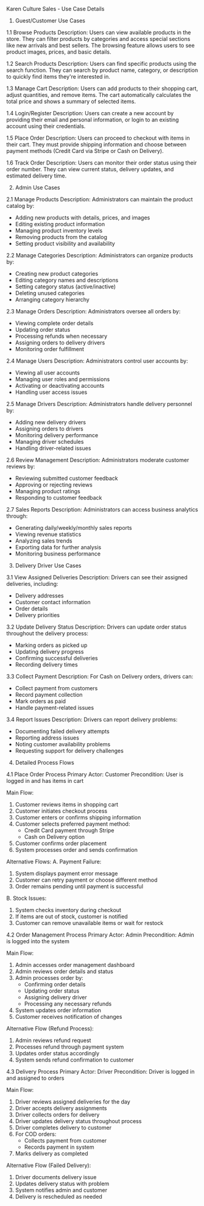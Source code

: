 Karen Culture Sales - Use Case Details

1. Guest/Customer Use Cases

1.1 Browse Products
Description: Users can view available products in the store. They can filter products by categories and access special sections like new arrivals and best sellers. The browsing feature allows users to see product images, prices, and basic details.

1.2 Search Products
Description: Users can find specific products using the search function. They can search by product name, category, or description to quickly find items they're interested in.

1.3 Manage Cart
Description: Users can add products to their shopping cart, adjust quantities, and remove items. The cart automatically calculates the total price and shows a summary of selected items.

1.4 Login/Register
Description: Users can create a new account by providing their email and personal information, or login to an existing account using their credentials.

1.5 Place Order
Description: Users can proceed to checkout with items in their cart. They must provide shipping information and choose between payment methods (Credit Card via Stripe or Cash on Delivery).

1.6 Track Order
Description: Users can monitor their order status using their order number. They can view current status, delivery updates, and estimated delivery time.

2. Admin Use Cases

2.1 Manage Products
Description: Administrators can maintain the product catalog by:
- Adding new products with details, prices, and images
- Editing existing product information
- Managing product inventory levels
- Removing products from the catalog
- Setting product visibility and availability

2.2 Manage Categories
Description: Administrators can organize products by:
- Creating new product categories
- Editing category names and descriptions
- Setting category status (active/inactive)
- Deleting unused categories
- Arranging category hierarchy

2.3 Manage Orders
Description: Administrators oversee all orders by:
- Viewing complete order details
- Updating order status
- Processing refunds when necessary
- Assigning orders to delivery drivers
- Monitoring order fulfillment

2.4 Manage Users
Description: Administrators control user accounts by:
- Viewing all user accounts
- Managing user roles and permissions
- Activating or deactivating accounts
- Handling user access issues

2.5 Manage Drivers
Description: Administrators handle delivery personnel by:
- Adding new delivery drivers
- Assigning orders to drivers
- Monitoring delivery performance
- Managing driver schedules
- Handling driver-related issues

2.6 Review Management
Description: Administrators moderate customer reviews by:
- Reviewing submitted customer feedback
- Approving or rejecting reviews
- Managing product ratings
- Responding to customer feedback

2.7 Sales Reports
Description: Administrators can access business analytics through:
- Generating daily/weekly/monthly sales reports
- Viewing revenue statistics
- Analyzing sales trends
- Exporting data for further analysis
- Monitoring business performance

3. Delivery Driver Use Cases

3.1 View Assigned Deliveries
Description: Drivers can see their assigned deliveries, including:
- Delivery addresses
- Customer contact information
- Order details
- Delivery priorities

3.2 Update Delivery Status
Description: Drivers can update order status throughout the delivery process:
- Marking orders as picked up
- Updating delivery progress
- Confirming successful deliveries
- Recording delivery times

3.3 Collect Payment
Description: For Cash on Delivery orders, drivers can:
- Collect payment from customers
- Record payment collection
- Mark orders as paid
- Handle payment-related issues

3.4 Report Issues
Description: Drivers can report delivery problems:
- Documenting failed delivery attempts
- Reporting address issues
- Noting customer availability problems
- Requesting support for delivery challenges

4. Detailed Process Flows

4.1 Place Order Process
Primary Actor: Customer
Precondition: User is logged in and has items in cart

Main Flow:
1. Customer reviews items in shopping cart
2. Customer initiates checkout process
3. Customer enters or confirms shipping information
4. Customer selects preferred payment method:
   - Credit Card payment through Stripe
   - Cash on Delivery option
5. Customer confirms order placement
6. System processes order and sends confirmation

Alternative Flows:
A. Payment Failure:
   1. System displays payment error message
   2. Customer can retry payment or choose different method
   3. Order remains pending until payment is successful

B. Stock Issues:
   1. System checks inventory during checkout
   2. If items are out of stock, customer is notified
   3. Customer can remove unavailable items or wait for restock

4.2 Order Management Process
Primary Actor: Admin
Precondition: Admin is logged into the system

Main Flow:
1. Admin accesses order management dashboard
2. Admin reviews order details and status
3. Admin processes order by:
   - Confirming order details
   - Updating order status
   - Assigning delivery driver
   - Processing any necessary refunds
4. System updates order information
5. Customer receives notification of changes

Alternative Flow (Refund Process):
1. Admin reviews refund request
2. Processes refund through payment system
3. Updates order status accordingly
4. System sends refund confirmation to customer

4.3 Delivery Process
Primary Actor: Driver
Precondition: Driver is logged in and assigned to orders

Main Flow:
1. Driver reviews assigned deliveries for the day
2. Driver accepts delivery assignments
3. Driver collects orders for delivery
4. Driver updates delivery status throughout process
5. Driver completes delivery to customer
6. For COD orders:
   - Collects payment from customer
   - Records payment in system
7. Marks delivery as completed

Alternative Flow (Failed Delivery):
1. Driver documents delivery issue
2. Updates delivery status with problem
3. System notifies admin and customer
4. Delivery is rescheduled as needed 